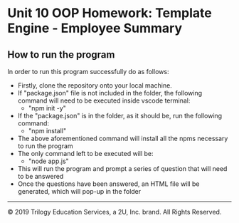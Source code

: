 # Unit 10 OOP Homework: Template Engine - Employee Summary

## How to run the program

In order to run this program successfully do as follows:

* Firstly, clone the repository onto your local machine.
* If "package.json" file is not included in the folder, the following command will need to be executed inside vscode terminal:
     * "npm init -y"
* If the "package.json" is in the folder, as it should be, run the following command:
     * "npm install"
* The above aforementioned command will install all the npms necessary to run the program
* The only command left to be executed will be:
     * "node app.js"
* This will run the program and prompt a series of question that will need to be answered
* Once the questions have been answered, an HTML file will be generated, which will pop-up in the folder

- - -
© 2019 Trilogy Education Services, a 2U, Inc. brand. All Rights Reserved.

